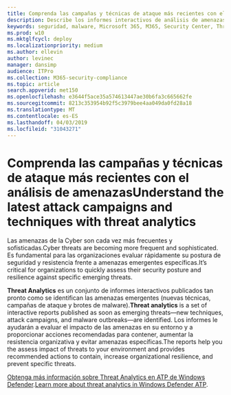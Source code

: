 ```yaml
---
title: Comprenda las campañas y técnicas de ataque más recientes con el análisis de amenazas
description: Describe los informes interactivos de análisis de amenazas
keywords: seguridad, malware, Microsoft 365, M365, Security Center, Threat Analytics, Windows Defender ATP, Cyber, Security postura, amenazas emergentes
ms.prod: w10
ms.mktglfcycl: deploy
ms.localizationpriority: medium
ms.author: ellevin
author: levinec
manager: dansimp
audience: ITPro
ms.collection: M365-security-compliance
ms.topic: article
search.appverid: met150
ms.openlocfilehash: e3644f5ace35a574613447ae30b6fa3c665662fe
ms.sourcegitcommit: 8213c353954b92f5c3979bee4aa049da0fd28a18
ms.translationtype: MT
ms.contentlocale: es-ES
ms.lasthandoff: 04/03/2019
ms.locfileid: "31043271"
---
```

# <a name="understand-the-latest-attack-campaigns-and-techniques-with-threat-analytics"></a><span data-ttu-id="fa390-104">Comprenda las campañas y técnicas de ataque más recientes con el análisis de amenazas</span><span class="sxs-lookup"><span data-stu-id="fa390-104">Understand the latest attack campaigns and techniques with threat analytics</span></span>

<span data-ttu-id="fa390-105">Las amenazas de la Cyber son cada vez más frecuentes y sofisticadas.</span><span class="sxs-lookup"><span data-stu-id="fa390-105">Cyber threats are becoming more frequent and sophisticated.</span></span> <span data-ttu-id="fa390-106">Es fundamental para las organizaciones evaluar rápidamente su postura de seguridad y resistencia frente a amenazas emergentes específicas.</span><span class="sxs-lookup"><span data-stu-id="fa390-106">It’s critical for organizations to quickly assess their security posture and resilience against specific emerging threats.</span></span>

<span data-ttu-id="fa390-107">**Threat Analytics** es un conjunto de informes interactivos publicados tan pronto como se identifican las amenazas emergentes (nuevas técnicas, campañas de ataque y brotes de malware).</span><span class="sxs-lookup"><span data-stu-id="fa390-107">**Threat analytics** is a set of interactive reports published as soon as emerging threats—new techniques, attack campaigns, and malware outbreaks—are identified.</span></span> <span data-ttu-id="fa390-108">Los informes le ayudarán a evaluar el impacto de las amenazas en su entorno y a proporcionar acciones recomendadas para contener, aumentar la resistencia organizativa y evitar amenazas específicas.</span><span class="sxs-lookup"><span data-stu-id="fa390-108">The reports help you the assess impact of threats to your environment and provides recommended actions to contain, increase organizational resilience, and prevent specific threats.</span></span>

<span data-ttu-id="fa390-109">[Obtenga más información sobre Threat Analytics en ATP de Windows Defender](https://docs.microsoft.com/en-us/windows/security/threat-protection/windows-defender-atp/threat-analytics).</span><span class="sxs-lookup"><span data-stu-id="fa390-109">[Learn more about threat analytics in Windows Defender ATP](https://docs.microsoft.com/en-us/windows/security/threat-protection/windows-defender-atp/threat-analytics).</span></span>  
